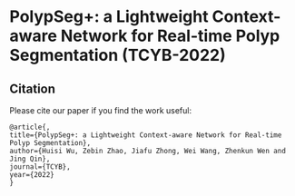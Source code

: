 # PolypSeg+: a Lightweight Context-aware Network for Real-time Polyp Segmentation (TCYB-2022)
## Citation
Please cite our paper if you find the work useful:

    @article{,
    title={PolypSeg+: a Lightweight Context-aware Network for Real-time Polyp Segmentation},
    author={Huisi Wu, Zebin Zhao, Jiafu Zhong, Wei Wang, Zhenkun Wen and Jing Qin},
    journal={TCYB},
    year={2022}
    }
